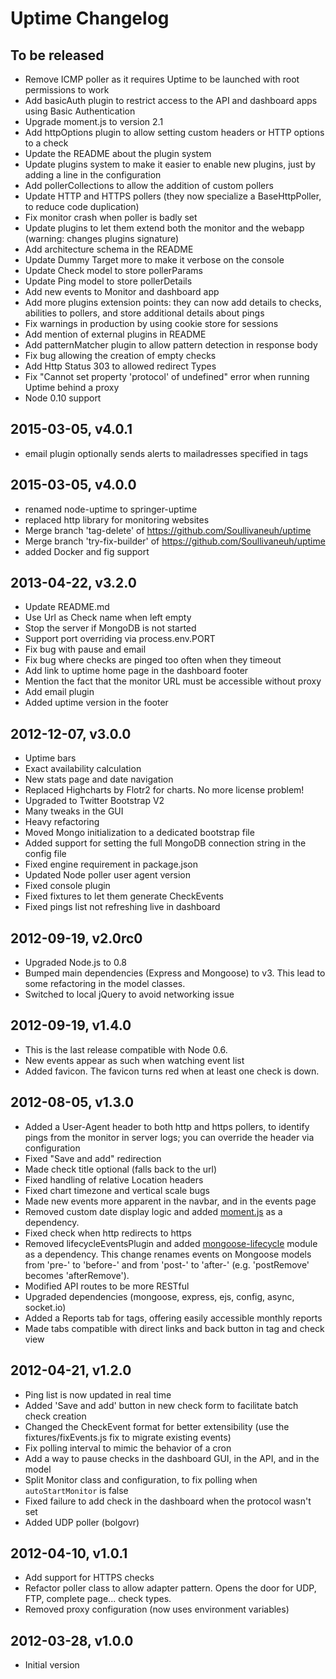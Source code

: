 Uptime Changelog
================

To be released
--------------

* Remove ICMP poller as it requires Uptime to be launched with root permissions to work
* Add basicAuth plugin to restrict access to the API and dashboard apps using Basic Authentication
* Upgrade moment.js to version 2.1
* Add httpOptions plugin to allow setting custom headers or HTTP options to a check
* Update the README about the plugin system
* Update plugins system to make it easier to enable new plugins, just by adding a line in the configuration
* Add pollerCollections to allow the addition of custom pollers
* Update HTTP and HTTPS pollers (they now specialize a BaseHttpPoller, to reduce code duplication)
* Fix monitor crash when poller is badly set
* Update plugins to let them extend both the monitor and the webapp (warning: changes plugins signature)
* Add architecture schema in the README
* Update Dummy Target more to make it verbose on the console
* Update Check model to store pollerParams
* Update Ping model to store pollerDetails
* Add new events to Monitor and dashboard app
* Add more plugins extension points: they can now add details to checks, abilities to pollers, and store additional details about pings
* Fix warnings in production by using cookie store for sessions
* Add mention of external plugins in README
* Add patternMatcher plugin to allow pattern detection in response body
* Fix bug allowing the creation of empty checks
* Add Http Status 303 to allowed redirect Types
* Fix "Cannot set property 'protocol' of undefined" error when running Uptime behind a proxy
* Node 0.10 support


2015-03-05, v4.0.1
------------------
* email plugin optionally sends alerts to mailadresses specified in tags


2015-03-05, v4.0.0
------------------
* renamed node-uptime to springer-uptime
* replaced http library for monitoring websites
* Merge branch 'tag-delete' of https://github.com/Soullivaneuh/uptime
* Merge branch 'try-fix-builder' of https://github.com/Soullivaneuh/uptime
* added Docker and fig support


2013-04-22, v3.2.0
------------------

* Update README.md
* Use Url as Check name when left empty
* Stop the server if MongoDB is not started
* Support port overriding via process.env.PORT
* Fix bug with pause and email
* Fix bug where checks are pinged too often when they timeout
* Add link to uptime home page in the dashboard footer
* Mention the fact that the monitor URL must be accessible without proxy
* Add email plugin
* Added uptime version in the footer

2012-12-07, v3.0.0
------------------

* Uptime bars
* Exact availability calculation
* New stats page and date navigation
* Replaced Highcharts by Flotr2 for charts. No more license problem!
* Upgraded to Twitter Bootstrap V2
* Many tweaks in the GUI
* Heavy refactoring
* Moved Mongo initialization to a dedicated bootstrap file
* Added support for setting the full MongoDB connection string in the config file
* Fixed engine requirement in package.json
* Updated Node poller user agent version
* Fixed console plugin
* Fixed fixtures to let them generate CheckEvents
* Fixed pings list not refreshing live in dashboard

2012-09-19, v2.0rc0
-------------------

* Upgraded Node.js to 0.8
* Bumped main dependencies (Express and Mongoose) to v3. This lead to some refactoring in the model classes.
* Switched to local jQuery to avoid networking issue

2012-09-19, v1.4.0
------------------

* This is the last release compatible with Node 0.6.
* New events appear as such when watching event list
* Added favicon. The favicon turns red when at least one check is down.

2012-08-05, v1.3.0
------------------

* Added a User-Agent header to both http and https pollers, to identify pings from the monitor in server logs; you can override the header via configuration
* Fixed "Save and add" redirection
* Made check title optional (falls back to the url)
* Fixed handling of relative Location headers
* Fixed chart timezone and vertical scale bugs
* Made new events more apparent in the navbar, and in the events page
* Removed custom date display logic and added [moment.js](http://momentjs.com/) as a dependency.
* Fixed check when http redirects to https
* Removed lifecycleEventsPlugin and added [mongoose-lifecycle](https://github.com/fzaninotto/mongoose-lifecycle) module as a dependency. This change renames events on Mongoose models from 'pre-' to 'before-' and from 'post-' to 'after-' (e.g. 'postRemove' becomes 'afterRemove').
* Modified API routes to be more RESTful
* Upgraded dependencies (mongoose, express, ejs, config, async, socket.io)
* Added a Reports tab for tags, offering easily accessible monthly reports
* Made tabs compatible with direct links and back button in tag and check view

2012-04-21, v1.2.0
------------------

* Ping list is now updated in real time
* Added 'Save and add' button in new check form to facilitate batch check creation
* Changed the CheckEvent format for better extensibility (use the fixtures/fixEvents.js fix to migrate existing events)
* Fix polling interval to mimic the behavior of a cron
* Add a way to pause checks in the dashboard GUI, in the API, and in the model
* Split Monitor class and configuration, to fix polling when `autoStartMonitor` is false
* Fixed failure to add check in the dashboard when the protocol wasn't set
* Added UDP poller (bolgovr)

2012-04-10, v1.0.1
------------------

* Add support for HTTPS checks
* Refactor poller class to allow adapter pattern. Opens the door for UDP, FTP, complete page... check types.
* Removed proxy configuration (now uses environment variables)

2012-03-28, v1.0.0
------------------

* Initial version
